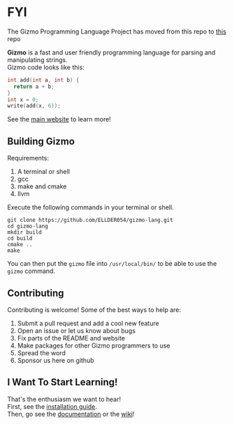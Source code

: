 # FYI
The Gizmo Programming Language Project has moved from this repo to [this](https://github.com/ELLDER054/rusty-gizmo) repo

**Gizmo** is a fast and user friendly programming language for parsing and manipulating strings.  
Gizmo code looks like this:  
```cpp
int add(int a, int b) {
  return a + b;
}
int x = 0;
write(add(x, 6));
```

See the [main website](http://www.gizmolang.org) to learn more!

## Building Gizmo

Requirements:
1. A terminal or shell
2. gcc
3. make and cmake
4. llvm

Execute the following commands in your terminal or shell.

```shell
git clone https://github.com/ELLDER054/gizmo-lang.git
cd gizmo-lang
mkdir build
cd build
cmake ..
make
```

You can then put the `gizmo` file into `/usr/local/bin/` to be able to use the `gizmo` command.

## Contributing
Contributing is welcome! Some of the best ways to help are:

1. Submit a pull request and add a cool new feature
2. Open an issue or let us know about bugs
3. Fix parts of the README and website
4. Make packages for other Gizmo programmers to use
5. Spread the word
6. Sponsor us here on github

## I Want To Start Learning!
That's the enthusiasm we want to hear!  
First, see the [installation guide](http://www.gizmolang.org/install.html).  
Then, go see the [documentation](http//www.gizmolang.org/docs.html) or the [wiki](https://github.com/ELLDER054/gizmo-lang/wiki)!
